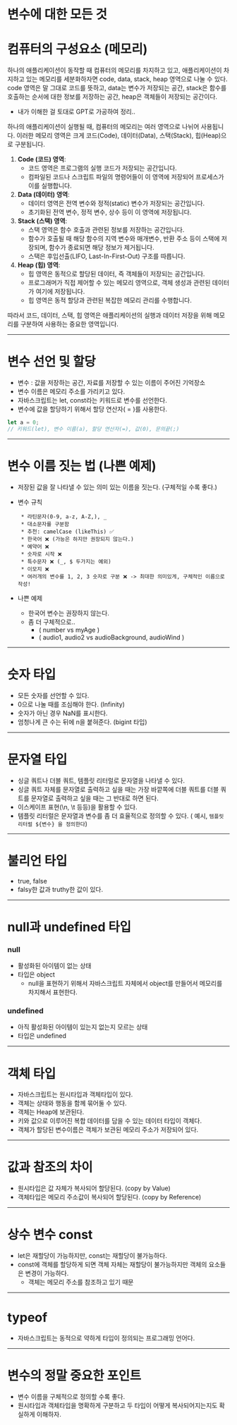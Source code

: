 # 변수에 대한 모든 것

# 컴퓨터의 구성요소 (메모리)

하나의 애플리케이션이 동작할 때 컴퓨터의 메모리를 차지하고 있고, 애플리케이션이 차지하고 있는 메모리를 세분화하자면 code, data, stack, heap 영역으로 나눌 수 있다. code 영역은 말 그대로 코드를 뜻하고, data는 변수가 저장되는 공간, stack은 함수를 호출하는 순서에 대한 정보를 저장하는 공간, heap은 객체들이 저장되는 공간이다.

- 내가 이해한 걸 토대로 GPT로 가공하여 정리..

하나의 애플리케이션이 실행될 때, 컴퓨터의 메모리는 여러 영역으로 나뉘어 사용됩니다. 이러한 메모리 영역은 크게 코드(Code), 데이터(Data), 스택(Stack), 힙(Heap)으로 구분됩니다.

1. **Code (코드) 영역**:
    - 코드 영역은 프로그램의 실행 코드가 저장되는 공간입니다.
    - 컴파일된 코드나 스크립트 파일의 명령어들이 이 영역에 저장되어 프로세스가 이를 실행합니다.
2. **Data (데이터) 영역**:
    - 데이터 영역은 전역 변수와 정적(static) 변수가 저장되는 공간입니다.
    - 초기화된 전역 변수, 정적 변수, 상수 등이 이 영역에 저장됩니다.
3. **Stack (스택) 영역**:
    - 스택 영역은 함수 호출과 관련된 정보를 저장하는 공간입니다.
    - 함수가 호출될 때 해당 함수의 지역 변수와 매개변수, 반환 주소 등이 스택에 저장되며, 함수가 종료되면 해당 정보가 제거됩니다.
    - 스택은 후입선출(LIFO, Last-In-First-Out) 구조를 따릅니다.
4. **Heap (힙) 영역**:
    - 힙 영역은 동적으로 할당된 데이터, 즉 객체들이 저장되는 공간입니다.
    - 프로그래머가 직접 제어할 수 있는 메모리 영역으로, 객체 생성과 관련된 데이터가 여기에 저장됩니다.
    - 힙 영역은 동적 할당과 관련된 복잡한 메모리 관리를 수행합니다.

따라서 코드, 데이터, 스택, 힙 영역은 애플리케이션의 실행과 데이터 저장을 위해 메모리를 구분하여 사용하는 중요한 영역입니다.

---

# 변수 선언 및 할당

- 변수 : 값을 저장하는 공간, 자료를 저장할 수 있는 이름이 주어진 기억장소
- 변수 이름은 메모리 주소를 가리키고 있다.
- 자바스크립트는 let, const라는 키워드로 변수를 선언한다.
- 변수에 값을 할당하기 위해서 할당 연산자( = )를 사용한다.

```jsx
let a = 0;
// 키워드(let), 변수 이름(a), 할당 연산자(=), 값(0), 문의끝(;)
```

---

# 변수 이름 짓는 법 (나쁜 예제)

- 저장된 값을 잘 나타낼 수 있는 의미 있는 이름을 짓는다. (구체적일 수록 좋다.)
- 변수 규칙
    
    ```
     * 라틴문자(0-9, a-z, A-Z,), _
     * 대소문자를 구분함
     * 추천: camelCase (likeThis) ✅
     * 한국어 ❌ (가능은 하지만 권장되지 않는다.)
     * 예약어 ❌
     * 숫자로 시작 ❌
     * 특수문자 ❌ (_, $ 두가지는 예외)
     * 이모지 ❌
     * 여러개의 변수를 1, 2, 3 숫자로 구분 ❌ -> 최대한 의미있게, 구체적인 이름으로 작성!
    ```
    
- 나쁜 예제
    - 한국어 변수는 권장하지 않는다.
    - 좀 더 구체적으로..
        - ( number vs myAge )
        - ( audio1, audio2 vs audioBackground, audioWind )

---

# 숫자 타입

- 모든 숫자를 선언할 수 있다.
- 0으로 나눌 때를 조심해야 한다. (Infinity)
- 숫자가 아닌 경우 NaN를 표시한다.
- 엄청나게 큰 수는 뒤에 n을 붙혀준다. (bigint 타입)

---

# 문자열 타입

- 싱글 쿼트나 더블 쿼트, 템플릿 리터럴로 문자열을 나타낼 수 있다.
- 싱글 쿼트 자체를 문자열로 출력하고 싶을 때는 가장 바깥쪽에 더블 쿼트를 더블 쿼트를 문자열로 출력하고 싶을 때는 그 반대로 하면 된다.
- 이스케이프 표현(\n, \t 등등)을 활용할 수 있다.
- 템플릿 리터럴은 문자열과 변수를 좀 더 효율적으로 정의할 수 있다. ( 예시, `템플릿 리터럴 ${변수} 을 정의한다`)

---

# 불리언 타입

- true, false
- falsy한 값과 truthy한 값이 있다.

---

# null과 undefined 타입

### null

- 활성화된 아이템이 없는 상태
- 타입은 object
    - null을 표현하기 위해서 자바스크립트 자체에서 object를 만들어서 메모리를 차지해서 표현한다.

### undefined

- 아직 활성화된 아이템이 있는지 없는지 모르는 상태
- 타입은 undefined

---

# 객체 타입

- 자바스크립트는 원시타입과 객체타입이 있다.
- 객체는 상태와 행동을 함께 묶어둘 수 있다.
- 객체는 Heap에 보관된다.
- 키와 값으로 이루어진 복합 데이터를 담을 수 있는 데이터 타입이 객체다.
- 객체가 할당된 변수이름은 객체가 보관된 메모리 주소가 저장되어 있다.

---

# 값과 참조의 차이

- 원시타입은 값 자체가 복사되어 할당된다. (copy by Value)
- 객체타입은 메모리 주소값이 복사되어 할당된다. (copy by Reference)

---

# 상수 변수 const

- let은 재할당이 가능하지만, const는 재할당이 불가능하다.
- const에 객체를 할당하게 되면 객체 자체는 재할당이 불가능하지만 객체의 요소들은 변경이 가능하다.
    - 객체는 메모리 주소를 참조하고 있기 때문

---

# typeof

- 자바스크립트는 동적으로 약하게 타입이 정의되는 프로그래밍 언어다.

---

# 변수의 정말 중요한 포인트

- 변수 이름을 구체적으로 정의할 수록 좋다.
- 원시타입과 객체타입을 명확하게 구분하고 두 타입이 어떻게 복사되어지는지도 확실하게 이해하자.